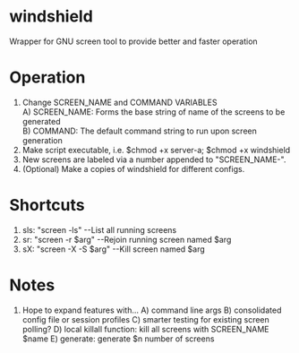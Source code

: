 # windshield
Wrapper for GNU screen tool to provide better and faster operation

# Operation
1. Change SCREEN_NAME and COMMAND VARIABLES<br>
   A) SCREEN_NAME: Forms the base string of name of the screens to be generated<br>
   B) COMMAND: The default command string to run upon screen generation<br>
2. Make script executable, i.e. $chmod +x server-a; $chmod +x windshield
3. New screens are labeled via a number appended to "SCREEN_NAME-".
4. (Optional) Make a copies of windshield for different configs. 

# Shortcuts
1. sls: "screen -ls"           --List all running screens
2. sr:  "screen -r $arg"       --Rejoin running screen named $arg
3. sX:  "screen -X -S $arg"    --Kill screen named $arg

# Notes
1. Hope to expand features with...
   A) command line args
   B) consolidated config file or session profiles
   C) smarter testing for existing screen polling?
   D) local killall function: kill all screens with SCREEN_NAME $name
   E) generate: generate $n number of screens

